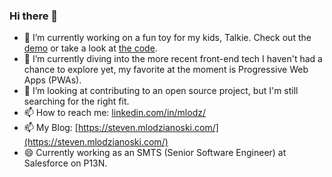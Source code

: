 ### Hi there 👋

- 🔭 I’m currently working on a fun toy for my kids, Talkie. Check out the [demo](talkie.mlodzianoski.com) or take a look at [the code](https://github.com/mlodz/talkie).
- 🌱 I’m currently diving into the more recent front-end tech I haven't had a chance to explore yet, my favorite at the moment is Progressive Web Apps (PWAs).
- 👯 I’m looking at contributing to an open source project, but I'm still searching for the right fit.
- 📫 How to reach me: [linkedin.com/in/mlodz/](https://www.linkedin.com/in/mlodz/)
- 📫 My Blog: [https://steven.mlodzianoski.com/](https://steven.mlodzianoski.com/)
- 😄 Currently working as an SMTS (Senior Software Engineer) at Salesforce on P13N.

<!--
**mlodz/mlodz** is a ✨ _special_ ✨ repository because its `README.md` (this file) appears on your GitHub profile.

Here are some ideas to get you started:

- 🔭 I’m currently working on ...
- 🌱 I’m currently learning ...
- 👯 I’m looking to collaborate on ...
- 🤔 I’m looking for help with ...
- 💬 Ask me about ...
- 📫 How to reach me: ...
- 😄 Pronouns: ...
- ⚡ Fun fact: ...
-->
